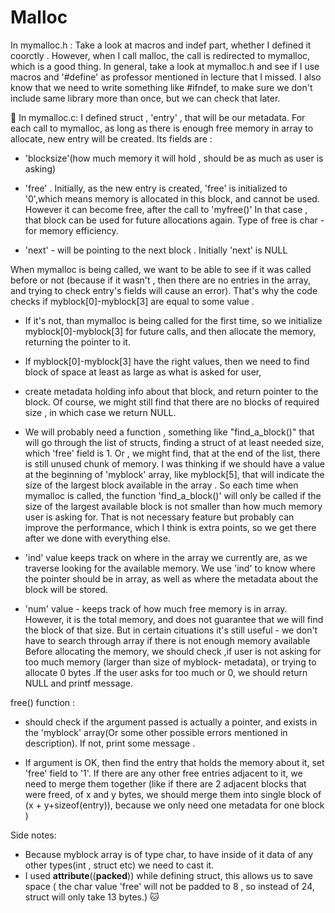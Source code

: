 # Malloc
In mymalloc.h :
	Take a look at macros and indef part, whether I defined it coorctly . However, when I call malloc, the call is redirected to mymalloc, which is a good thing. In general, take a look at mymalloc.h and see if I use macros and '#define' as professor mentioned in lecture that I missed. I also know that we need to write something like #ifndef, to make sure we don't include same library more than once, but we can check that later.

:crescent_moon:
In mymalloc.c: 
I defined struct , 'entry' , that will be our metadata. For each call to mymalloc, as long as there is enough free 
memory in array to allocate, new entry will be created. Its fields are :

- 'blocksize'(how much memory it will hold , should be as much as user is asking)

- 'free' . Initially, as the new entry is created, 'free' is initialized to '0',which means memory is allocated
in this block, and cannot be used. However it can become free, after the call to 'myfree()' In that case , that block can be used for future allocations again. Type of free is char - for memory efficiency.

- 'next' - will be pointing to the next block . Initially 'next' is NULL

When mymalloc is being called, we want to be able to see if it was called before or not (because if it wasn't , then
there are no entries in the array, and trying to check entry's fields will cause an error). That's why the code checks 
if myblock[0]-myblock[3] are equal to some value . 

- If it's not, than mymalloc is being called for the first time, so we initialize myblock[0]-myblock[3] for future
calls, and then allocate the memory, returning the pointer to it. 

- If myblock[0]-myblock[3] have the right values, then we need to find block of space at least as large as what is 	   asked for user,

- create metadata holding info about that block, and return pointer to the block. Of course, we might still find that 
there are no blocks of required size , in which case we return NULL. 

- We will probably need a function , something like "find_a_block()" that will go through the list of structs,
finding a struct of at least needed size, which 'free' field is 1. Or , we might find, that at the end of the 
list, there is still unused chunk of memory. I was thinking if we should have a value at the beginning of 
'myblock' array, like myblock[5], that will indicate the size of the largest block available in the array . So
each time when mymalloc is called, the function 'find_a_block()' will only be called if the size of the 
largest available block is not smaller than how much memory user is asking for. That is not necessary feature 
but probably can improve the performance, which I think is extra points, so we get there after we done with 
everything else.

- 'ind' value keeps track on where in the array we currently are, as we traverse looking for the available memory. 
We use 'ind' to know where the pointer should be in array, as well as where the metadata about the block will be 
stored.

- 'num' value - keeps track of how much free memory is in array. However, it is the total memory, and does not 
guarantee that we will find the block of that size. But in certain cituations it's still useful - we don't have to 
search through array if there is not enough memory available
Before allocating the memory, we should check ,if user is not asking for too much memory (larger than size of myblock-
metadata), or trying to allocate 0  bytes .If the user asks for too much or 0, we should return NULL and printf message. 

free() function :

- should check if the argument passed is actually a pointer, and exists in the 'myblock' array(Or some other 
possible errors mentioned in description). If not, print some message . 

- If argument is OK, then find the entry that holds the memory about it, set 'free' field to '1'. If there are
any other free entries adjacent to it, we need to merge them together (like if there are 2 adjacent blocks 
that were freed, of x and y bytes, we should merge them into single block of (x + y+sizeof(entry)), because we
only need one metadata for one block )

Side notes: 

- Because myblock array is of type char, to have inside of it data of any other types(int , struct etc) we
need to cast it. 
- I used __attribute__((__packed__)) while defining struct, this allows us to save space ( the char value 
'free' will not be padded to 8 , so instead of 24, struct will only take 13 bytes.) :cat:

